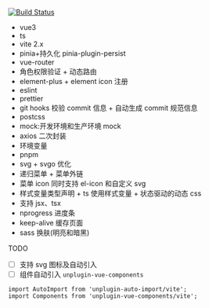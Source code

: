 [![Build Status](https://app.travis-ci.com/Cmingqiu/vue3-vite-ts.svg?branch=master)](https://app.travis-ci.com/Cmingqiu/vue3-vite-ts)

- vue3
- ts
- vite 2.x
- pinia+持久化 pinia-plugin-persist
- vue-router
- 角色权限验证 + 动态路由
- element-plus + element icon 注册
- eslint
- prettier
- git hooks 校验 commit 信息 + 自动生成 commit 规范信息
- postcss
- mock:开发环境和生产环境 mock
- axios 二次封装
- 环境变量
- pnpm
- svg + svgo 优化
- 递归菜单 + 菜单外链
- 菜单 icon 同时支持 el-icon 和自定义 svg
- 样式变量类型声明 + ts 使用样式变量 + 状态驱动的动态 css
- 支持 jsx、tsx
- nprogress 进度条
- keep-alive 缓存页面
- sass 换肤(明亮和暗黑)

TODO

- [ ] 支持 svg 图标及自动引入
- [ ] 组件自动引入 `unplugin-vue-components`

```
import AutoImport from 'unplugin-auto-import/vite';
import Components from 'unplugin-vue-components/vite';
```
